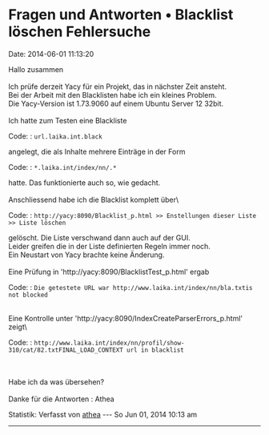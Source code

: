 Fragen und Antworten • Blacklist löschen Fehlersuche
====================================================

Date: 2014-06-01 11:13:20

Hallo zusammen\
\
Ich prüfe derzeit Yacy für ein Projekt, das in nächster Zeit ansteht.\
Bei der Arbeit mit den Blacklisten habe ich ein kleines Problem.\
Die Yacy-Version ist 1.73.9060 auf einem Ubuntu Server 12 32bit.\
\
Ich hatte zum Testen eine Blackliste

Code: 
:   `url.laika.int.black`

angelegt, die als Inhalte mehrere Einträge in der Form

Code: 
:   `*.laika.int/index/nn/.*`

hatte. Das funktionierte auch so, wie gedacht.\
\
Anschliessend habe ich die Blacklist komplett über\

Code: 
:   `http://yacy:8090/Blacklist_p.html >> Enstellungen dieser Liste >> Liste löschen`

gelöscht. Die Liste verschwand dann auch auf der GUI.\
Leider greifen die in der Liste definierten Regeln immer noch.\
Ein Neustart von Yacy brachte keine Änderung.\
\
Eine Prüfung in \'http://yacy:8090/BlacklistTest\_p.html\' ergab

Code: 
:   `Die getestete URL war http://www.laika.int/index/nn/bla.txtis not blocked`

\
Eine Kontrolle unter
\'http://yacy:8090/IndexCreateParserErrors\_p.html\' zeigt\

Code: 
:   `http://www.laika.int/index/nn/profil/show-310/cat/82.txtFINAL_LOAD_CONTEXT url in blacklist`

\
\
Habe ich da was übersehen?\
\
Danke für die Antworten : Athea

Statistik: Verfasst von
[athea](http://forum.yacy-websuche.de/memberlist.php?mode=viewprofile&u=9414)
--- So Jun 01, 2014 10:13 am

------------------------------------------------------------------------
